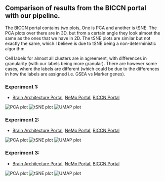 ## Comparison of results from the BICCN portal with our pipeline. 

The BICCN portal contains two plots, One is PCA and another is tSNE. The PCA plots over there are in 3D, but from a certain angle they look almost the same as the ones that we have in 2D. The tSNE plots are similar but not exactly the same, which I believe is due to tSNE being a non-deterministic algorithm. 

Cell labels for almost all clusters are in agreement, with differences in granularity (with our labels being more granular). There are however some cases, where the labels are different (which could be due to the differences in how the labels are assigned i.e. GSEA vs Marker genes). 

### Experiment 1: 
- [Brain Architecture Portal](http://braincircuits.org/viewer4/mouse/map/28918N/7648125), [NeMo Portal](https://portal.nemoarchive.org/files/bd318b43-6460-47f9-85f6-c74c3f67d2af), [BICCN Portal](https://singlecell.broadinstitute.org/single_cell/study/SCP477/single-nuclei-dataset-orb-pl-md720-md721?scpbr=biccn-anatomy-and-morphology-project)

![PCA plot](images/180627/dimplot-pca-labels.png)
![tSNE plot](images/180627/dimplot-tsne-labels.png)
![UMAP plot](images/180627/dimplot-umap-labels.png)


### Experiment 2: 
- [Brain Architecture Portal](http://braincircuits.org/viewer4/mouse/map/28919N/7648561), [NeMo Portal](https://portal.nemoarchive.org/files/9a71cbd5-98ba-4caa-bb43-ff2ff6c6a5b5), [BICCN Portal](https://singlecell.broadinstitute.org/single_cell/study/SCP554/pbiccnsmmrvispi700701rbd180325?scpbr=biccn-anatomy-and-morphology-project#/)

![PCA plot](images/180325/dimplot-pca-labels.png)
![tSNE plot](images/180325/dimplot-tsne-labels.png)
![UMAP plot](images/180325/dimplot-umap-labels.png)

### Experiment 3: 
- [Brain Architecture Portal](), [NeMo Portal](), [BICCN Portal](https://singlecell.broadinstitute.org/single_cell/study/SCP662/single-nuclei-dataset-nucleus-accumbens-md736?cluster=PCA&spatialGroups=--&annotation=cell_type__ontology_label--group--study&subsample=all#study-visualize)

![PCA plot](images/190402/dimplot-pca-labels.png)
![tSNE plot](images/190402/dimplot-tsne-labels.png)
![UMAP plot](images/190402/dimplot-umap-labels.png)